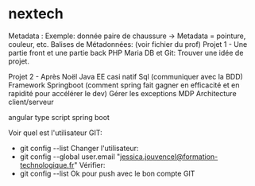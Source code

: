 # nextech
Metadata : <information qui se rapporte au contenu>
Exemple: donnée paire de chaussure -> Metadata = pointure, couleur, etc.
Balises de Métadonnées: (voir fichier du prof)
Projet 1 -
Une partie front et une partie back
PHP Maria DB et Git: Trouver une idée de projet.

Projet 2 - Après Noël
Java EE casi natif 
Sql (communiquer avec la BDD)
Framework Springboot (comment spring fait gagner en efficacité et en rapidité pour accélérer le dev)
Gérer les exceptions
MDP
Architecture client/serveur

angular
type script
spring boot

Voir quel est l'utilisateur GIT:
- git config --list
Changer l'utilisateur:
- git config --global user.email "jessica.jouvencel@formation-technologique.fr"
Vérifier:
- git config --list
Ok pour push avec le bon compte GIT
